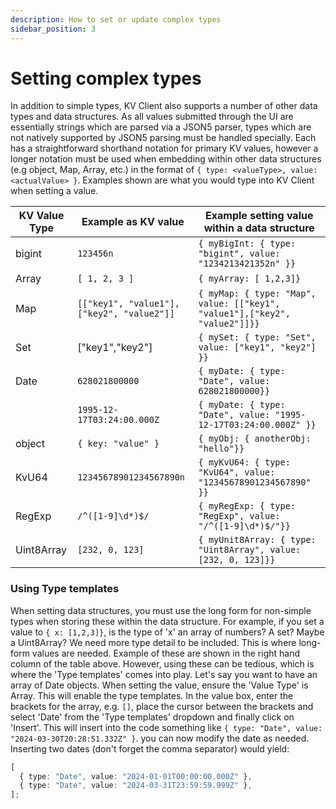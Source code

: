 ```yaml
---
description: How to set or update complex types
sidebar_position: 3
---
```


# Setting complex types

In addition to simple types, KV Client also supports a number of other data
types and data structures. As all values submitted through the UI are
essentially strings which are parsed via a JSON5 parser, types which are not
natively supported by JSON5 parsing must be handled specially. Each has a
straightforward shorthand notation for primary KV values, however a longer
notation must be used when embedding within other data structures (e.g object,
Map, Array, etc.) in the format of
`{ type: <valueType>, value: <actualValue> }`. Examples shown are what you would
type into KV Client when setting a value.

| KV Value Type | Example as KV value                       | Example setting value within a data structure                              |
| ------------- | ----------------------------------------- | -------------------------------------------------------------------------- |
| bigint        | `123456n`                                 | `{ myBigInt: { type: "bigint", value: "1234213421352n" }}`                 |
| Array         | `[ 1, 2, 3 ]`                             | `{ myArray: [ 1,2,3]}`                                                     |
| Map           | `[["key1", "value1"],["key2", "value2"]]` | `{ myMap: { type: "Map", value: [["key1", "value1"],["key2", "value2"]]}}` |
| Set           | ["key1","key2"]                           | `{ mySet: { type: "Set", value: ["key1", "key2"] }}`                       |
| Date          | `628021800000`                            | `{ myDate: { type: "Date", value: 628021800000}}`                          |
|               | `1995-12-17T03:24:00.000Z`                | `{ myDate: { type: "Date", value: "1995-12-17T03:24:00.000Z" }}`           |
| object        | `{ key: "value" }`                        | `{ myObj: { anotherObj: "hello"}}`                                         |
| KvU64         | `12345678901234567890n`                   | `{ myKvU64: { type: "KvU64", value: "12345678901234567890" }}`             |
| RegExp        | `/^([1-9]\d*)$/`                          | `{ myRegExp: { type: "RegExp", value: "/^([1-9]\d*)$/"}}`                  |
| Uint8Array    | `[232, 0, 123]`                           | `{ myUnit8Array: { type: "Uint8Array", value: [232, 0, 123]}}`             |

### Using Type templates

When setting data structures, you must use the long form for non-simple types
when storing these within the data structure. For example, if you set a value to
`{ x: [1,2,3]}`, is the type of 'x' an array of numbers? A set? Maybe a
Uint8Array? We need more type detail to be included. This is where long-form
values are needed. Example of these are shown in the right hand column of the
table above. However, using these can be tedious, which is where the 'Type
templates' comes into play. Let's say you want to have an array of Date objects.
When setting the value, ensure the 'Value Type' is Array. This will enable the
type templates. In the value box, enter the brackets for the array, e.g. `[]`,
place the cursor between the brackets and select 'Date' from the 'Type
templates' dropdown and finally click on 'Insert'. This will insert into the
code something like `{ type: "Date", value: "2024-03-30T20:28:51.332Z" }`. you
can now modify the date as needed. Inserting two dates (don't forget the comma
separator) would yield:

```ts
[
  { type: "Date", value: "2024-01-01T00:00:00.000Z" },
  { type: "Date", value: "2024-03-31T23:59:59.999Z" },
];
```
